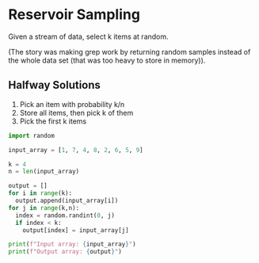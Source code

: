 # Reservoir Sampling

Given a stream of data, select k items at random.

(The story was making grep work by returning random samples instead of
the whole data set (that was too heavy to store in memory)).

## Halfway Solutions

1. Pick an item with probability k/n
2. Store all items, then pick k of them
3. Pick the first k items

```py
import random

input_array = [1, 7, 4, 8, 2, 6, 5, 9]

k = 4
n = len(input_array)

output = []
for i in range(k):
  output.append(input_array[i])
for j in range(k,n):
  index = random.randint(0, j)
  if index < k:
    output[index] = input_array[j]

print(f"Input array: {input_array}")
print(f"Output array: {output}")
```
